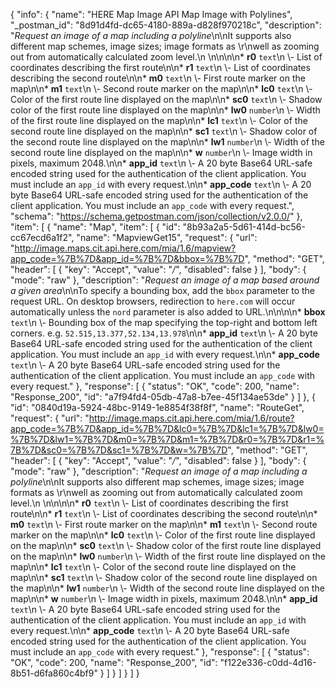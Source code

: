 {
  "info": {
    "name": "HERE Map Image API Map Image with Polylines",
    "_postman_id": "8d91d4fd-dc65-4180-889a-d828f970218c",
    "description": "*Request an image of a map including a polyline*\n\nIt supports also different map schemes, image sizes; image formats as \r\nwell as zooming out from automatically calculated zoom level.\n  \n\n\n\n* **r0**  `text`\n \\- List of coordinates describing the first route\n\n* **r1**  `text`\n \\- List of coordinates describing the second route\n\n* **m0**  `text`\n \\- First route marker on the map\n\n* **m1**  `text`\n \\- Second route marker on the map\n\n* **lc0**  `text`\n \\- Color of the first route line displayed on the map\n\n* **sc0**  `text`\n \\- Shadow color of the first route line displayed on the map\n\n* **lw0**  `number`\n \\- Width of the first route line displayed on the map\n\n* **lc1**  `text`\n \\- Color of the second route line displayed on the map\n\n* **sc1**  `text`\n \\- Shadow color of the second route line displayed on the map\n\n* **lw1**  `number`\n \\- Width of the second route line displayed on the map\n\n* **w**  `number`\n \\- Image width in pixels, maximum 2048.\n\n* **app_id**  `text`\n \\- A 20 byte Base64 URL-safe encoded string used for the authentication of the client application.    You must include an `app_id` with every request.\n\n* **app_code**  `text`\n \\- A 20 byte Base64 URL-safe encoded string used for the authentication of the client application.    You must include an `app_code` with every request.",
    "schema": "https://schema.getpostman.com/json/collection/v2.0.0/"
  },
  "item": [
    {
      "name": "Map",
      "item": [
        {
          "id": "8b93a2a5-5d61-414d-bc56-cc67ecd6a1f2",
          "name": "MapviewGet15",
          "request": {
            "url": "http://image.maps.cit.api.here.com/mia/1.6/mapview?app_code=%7B%7D&app_id=%7B%7D&bbox=%7B%7D",
            "method": "GET",
            "header": [
              {
                "key": "Accept",
                "value": "*/*",
                "disabled": false
              }
            ],
            "body": {
              "mode": "raw"
            },
            "description": "*Request an image of a map based around a given area*\n\nTo specify a bounding box, add the `bbox` parameter to the request URL. On desktop browsers, redirection to `here.com` will occur automatically unless the `nord` parameter is also added to URL.\n\n\n\n* **bbox**  `text`\n \\- Bounding box of the map specifying the top-right and bottom left corners.    e.g. `52.515,13.377,52.134,13.978`\n\n* **app_id**  `text`\n \\- A 20 byte Base64 URL-safe encoded string used for the authentication of the client application.    You must include an `app_id` with every request.\n\n* **app_code**  `text`\n \\- A 20 byte Base64 URL-safe encoded string used for the authentication of the client application.    You must include an `app_code` with every request."
          },
          "response": [
            {
              "status": "OK",
              "code": 200,
              "name": "Response_200",
              "id": "a7f94fd4-05db-47a8-b7ee-45f134ae53de"
            }
          ]
        },
        {
          "id": "0840d19a-5924-48bc-9149-1e8854f38f8f",
          "name": "RouteGet",
          "request": {
            "url": "http://image.maps.cit.api.here.com/mia/1.6/route?app_code=%7B%7D&app_id=%7B%7D&lc0=%7B%7D&lc1=%7B%7D&lw0=%7B%7D&lw1=%7B%7D&m0=%7B%7D&m1=%7B%7D&r0=%7B%7D&r1=%7B%7D&sc0=%7B%7D&sc1=%7B%7D&w=%7B%7D",
            "method": "GET",
            "header": [
              {
                "key": "Accept",
                "value": "*/*",
                "disabled": false
              }
            ],
            "body": {
              "mode": "raw"
            },
            "description": "*Request an image of a map including a polyline*\n\nIt supports also different map schemes, image sizes; image formats as \r\nwell as zooming out from automatically calculated zoom level.\n  \n\n\n\n* **r0**  `text`\n \\- List of coordinates describing the first route\n\n* **r1**  `text`\n \\- List of coordinates describing the second route\n\n* **m0**  `text`\n \\- First route marker on the map\n\n* **m1**  `text`\n \\- Second route marker on the map\n\n* **lc0**  `text`\n \\- Color of the first route line displayed on the map\n\n* **sc0**  `text`\n \\- Shadow color of the first route line displayed on the map\n\n* **lw0**  `number`\n \\- Width of the first route line displayed on the map\n\n* **lc1**  `text`\n \\- Color of the second route line displayed on the map\n\n* **sc1**  `text`\n \\- Shadow color of the second route line displayed on the map\n\n* **lw1**  `number`\n \\- Width of the second route line displayed on the map\n\n* **w**  `number`\n \\- Image width in pixels, maximum 2048.\n\n* **app_id**  `text`\n \\- A 20 byte Base64 URL-safe encoded string used for the authentication of the client application.    You must include an `app_id` with every request.\n\n* **app_code**  `text`\n \\- A 20 byte Base64 URL-safe encoded string used for the authentication of the client application.    You must include an `app_code` with every request."
          },
          "response": [
            {
              "status": "OK",
              "code": 200,
              "name": "Response_200",
              "id": "f122e336-c0dd-4d16-8b51-d6fa860c4bf9"
            }
          ]
        }
      ]
    }
  ]
}